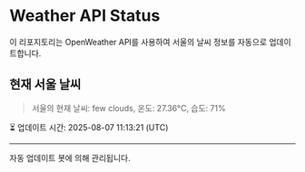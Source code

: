 
# Weather API Status

이 리포지토리는 OpenWeather API를 사용하여 서울의 날씨 정보를 자동으로 업데이트합니다.

## 현재 서울 날씨
> 서울의 현재 날씨: few clouds, 온도: 27.36°C, 습도: 71%

⏳ 업데이트 시간: 2025-08-07 11:13:21 (UTC)

---
자동 업데이트 봇에 의해 관리됩니다.
